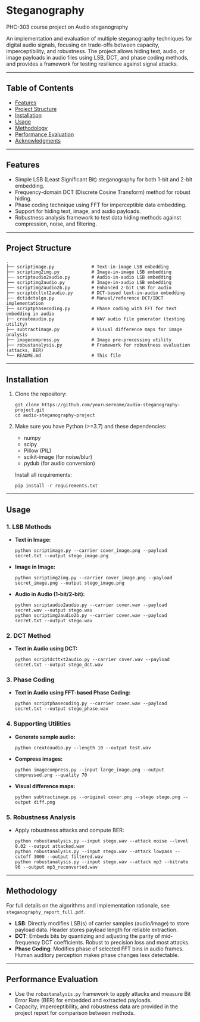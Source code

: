 # Steganography
PHC-303 course project on Audio steganography 

An implementation and evaluation of multiple steganography techniques for digital audio signals, focusing on trade-offs between capacity, imperceptibility, and robustness. The project allows hiding text, audio, or image payloads in audio files using LSB, DCT, and phase coding methods, and provides a framework for testing resilience against signal attacks.

---

## Table of Contents

- [Features](#features)
- [Project Structure](#project-structure)
- [Installation](#installation)
- [Usage](#usage)
- [Methodology](#methodology)
- [Performance Evaluation](#performance-evaluation)
- [Acknowledgments](#acknowledgments)

---

## Features

- Simple LSB (Least Significant Bit) steganography for both 1-bit and 2-bit embedding.
- Frequency-domain DCT (Discrete Cosine Transform) method for robust hiding.
- Phase coding technique using FFT for imperceptible data embedding.
- Support for hiding text, image, and audio payloads.
- Robustness analysis framework to test data hiding methods against compression, noise, and filtering.

---

## Project Structure

```
.
├── scriptimage.py              # Text-in-image LSB embedding
├── scriptimg2img.py            # Image-in-image LSB embedding
├── scriptaudio2audio.py        # Audio-in-audio LSB embedding
├── scriptimg2audio.py          # Image-in-audio LSB embedding
├── scriptimg2audio2b.py        # Enhanced 2-bit LSB for audio
├── scriptdcttxt2audio.py       # DCT-based text-in-audio embedding
├── dctidctalgo.py              # Manual/reference DCT/IDCT implementation
├── scriptphasecoding.py        # Phase coding with FFT for text embedding in audio
├── createaudio.py              # WAV audio file generator (testing utility)
├── subtractimage.py            # Visual difference maps for image analysis
├── imagecompress.py            # Image pre-processing utility
├── robustanalysis.py           # Framework for robustness evaluation (attacks, BER)
└── README.md                   # This file
```

---

## Installation

1. Clone the repository:
   ```
   git clone https://github.com/yourusername/audio-steganography-project.git
   cd audio-steganography-project
   ```

2. Make sure you have Python (>=3.7) and these dependencies:
   - numpy
   - scipy
   - Pillow (PIL)
   - scikit-image (for noise/blur)
   - pydub (for audio conversion)
   
   Install all requirements:
   ```
   pip install -r requirements.txt
   ```

---

## Usage

### 1. LSB Methods

- **Text in Image:**  
  ```
  python scriptimage.py --carrier cover_image.png --payload secret.txt --output stego_image.png
  ```

- **Image in Image:**  
  ```
  python scriptimg2img.py --carrier cover_image.png --payload secret_image.png --output stego_image.png
  ```

- **Audio in Audio (1-bit/2-bit):**  
  ```
  python scriptaudio2audio.py --carrier cover.wav --payload secret.wav --output stego.wav
  python scriptimg2audio2b.py --carrier cover.wav --payload secret.txt --output stego.wav
  ```

### 2. DCT Method

- **Text in Audio using DCT:**  
  ```
  python scriptdcttxt2audio.py --carrier cover.wav --payload secret.txt --output stego_dct.wav
  ```

### 3. Phase Coding

- **Text in Audio using FFT-based Phase Coding:**  
  ```
  python scriptphasecoding.py --carrier cover.wav --payload secret.txt --output stego_phase.wav
  ```

### 4. Supporting Utilities

- **Generate sample audio:**  
  ```
  python createaudio.py --length 10 --output test.wav
  ```

- **Compress images:**  
  ```
  python imagecompress.py --input large_image.png --output compressed.png --quality 70
  ```

- **Visual difference maps:**  
  ```
  python subtractimage.py --original cover.png --stego stego.png --output diff.png
  ```

### 5. Robustness Analysis

- Apply robustness attacks and compute BER:
  ```
  python robustanalysis.py --input stego.wav --attack noise --level 0.02 --output attacked.wav
  python robustanalysis.py --input stego.wav --attack lowpass --cutoff 3000 --output filtered.wav
  python robustanalysis.py --input stego.wav --attack mp3 --bitrate 96 --output mp3_reconverted.wav
  ```

---

## Methodology

For full details on the algorithms and implementation rationale, see `steganography_report_full.pdf`.

- **LSB**: Directly modifies LSB(s) of carrier samples (audio/image) to store payload data. Header stores payload length for reliable extraction.
- **DCT**: Embeds bits by quantizing and adjusting the parity of mid-frequency DCT coefficients. Robust to precision loss and most attacks.
- **Phase Coding**: Modifies phase of selected FFT bins in audio frames. Human auditory perception makes phase changes less detectable.

---

## Performance Evaluation

- Use the `robustanalysis.py` framework to apply attacks and measure Bit Error Rate (BER) for embedded and extracted payloads.
- Capacity, imperceptibility, and robustness data are provided in the project report for comparison between methods.

